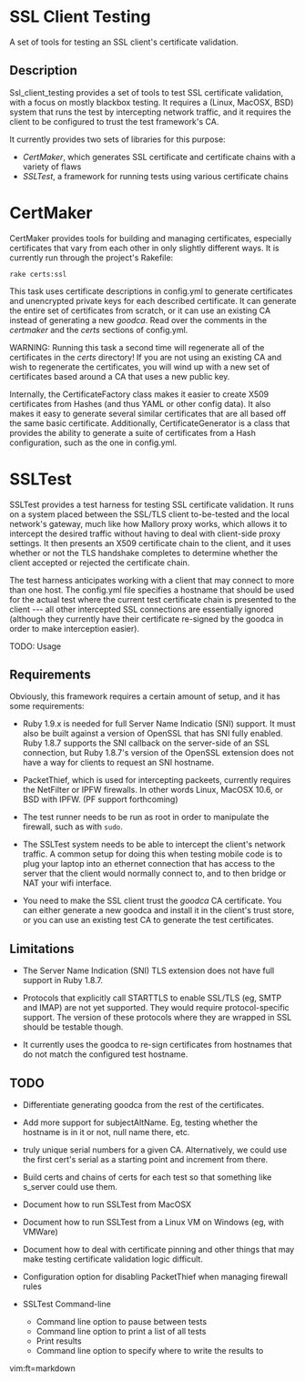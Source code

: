 SSL Client Testing
==================

A set of tools for testing an SSL client's certificate validation.


Description
-----------

Ssl\_client\_testing provides a set of tools to test SSL certificate
validation, with a focus on mostly blackbox testing. It requires a (Linux,
MacOSX, BSD) system that runs the test by intercepting network traffic, and it
requires the client to be configured to trust the test framework's CA.

It currently provides two sets of libraries for this purpose:

* *CertMaker*, which generates SSL certificate and certificate chains with a
  variety of flaws
* *SSLTest*, a framework for running tests using various certificate chains


CertMaker
=========

CertMaker provides tools for building and managing certificates, especially
certificates that vary from each other in only slightly different ways. It is
currently run through the project's Rakefile:

    rake certs:ssl

This task uses certificate descriptions in config.yml to generate certificates
and unencrypted private keys for each described certificate. It can generate
the entire set of certificates from scratch, or it can use an existing CA
instead of generating a new _goodca_. Read over the comments in the _certmaker_
and the _certs_ sections of config.yml.

WARNING: Running this task a second time will regenerate all of the
certificates in the _certs_ directory! If you are not using an existing CA and
wish to regenerate the certificates, you will wind up with a new set of
certificates based around a CA that uses a new public key.

Internally, the CertificateFactory class makes it easier to create X509
certificates from Hashes (and thus YAML or other config data). It also makes it
easy to generate several similar certificates that are all based off the same
basic certificate. Additionally, CertificateGenerator is a class that provides
the ability to generate a suite of certificates from a Hash configuration, such
as the one in config.yml.


SSLTest
=======

SSLTest provides a test harness for testing SSL certificate validation. It runs
on a system placed between the SSL/TLS client to-be-tested and the local
network's gateway, much like how Mallory proxy works, which allows it to
intercept the desired traffic without having to deal with client-side proxy
settings. It then presents an X509 certificate chain to the client, and it uses
whether or not the TLS handshake completes to determine whether the client
accepted or rejected the certificate chain.

The test harness anticipates working with a client that may connect to more
than one host. The config.yml file specifies a hostname that should be used for
the actual test where the current test certificate chain is presented to the
client --- all other intercepted SSL connections are essentially ignored
(although they currently have their certificate re-signed by the goodca in
order to make interception easier).

TODO: Usage

Requirements
------------

Obviously, this framework requires a certain amount of setup, and it has some
requirements:

* Ruby 1.9.x is needed for full Server Name Indicatio (SNI) support. It must
  also be built against a version of OpenSSL that has SNI fully enabled. Ruby
  1.8.7 supports the SNI callback on the server-side of an SSL connection, but
  Ruby 1.8.7's version of the OpenSSL extension does not have a way for clients
  to request an SNI hostname.

* PacketThief, which is used for intercepting packeets, currently requires the
  NetFilter or IPFW firewalls. In other words Linux, MacOSX 10.6, or BSD with
  IPFW. (PF support forthcoming)

* The test runner needs to be run as root in order to manipulate the
  firewall, such as with `sudo`.

* The SSLTest system needs to be able to intercept the client's network
  traffic. A common setup for doing this when testing mobile code is to plug
  your laptop into an ethernet connection that has access to the server that
  the client would normally connect to, and to then bridge or NAT your wifi
  interface.

* You need to make the SSL client trust the _goodca_ CA certificate. You can
  either generate a new goodca and install it in the client's trust store, or
  you can use an existing test CA to generate the test certificates.

Limitations
-----------

* The Server Name Indication (SNI) TLS extension does not have full support in
  Ruby 1.8.7.

* Protocols that explicitly call STARTTLS to enable SSL/TLS (eg, SMTP and IMAP)
  are not yet supported. They would require protocol-specific support. The
  version of these protocols where they are wrapped in SSL should be testable
  though.

* It currently uses the goodca to re-sign certificates from hostnames that do
  not match the configured test hostname.

TODO
----

* Differentiate generating goodca from the rest of the certificates.

* Add more support for subjectAltName. Eg, testing whether the hostname is in
  it or not, null name there, etc.

* truly unique serial numbers for a given CA. Alternatively, we could use the
  first cert's serial as a starting point and increment from there.

* Build certs and chains of certs for each test so that something like
  s\_server could use them.

* Document how to run SSLTest from MacOSX

* Document how to run SSLTest from a Linux VM on Windows (eg, with VMWare)

* Document how to deal with certificate pinning and other things that may make
  testing certificate validation logic difficult.

* Configuration option for disabling PacketThief when managing firewall rules

* SSLTest Command-line
  * Command line option to pause between tests
  * Command line option to print a list of all tests
  * Print results
  * Command line option to specify where to write the results to

vim:ft=markdown
